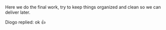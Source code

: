 Here we do the final work, try to keep things organized and clean so we can deliver later.

Diogo replied: ok 👍